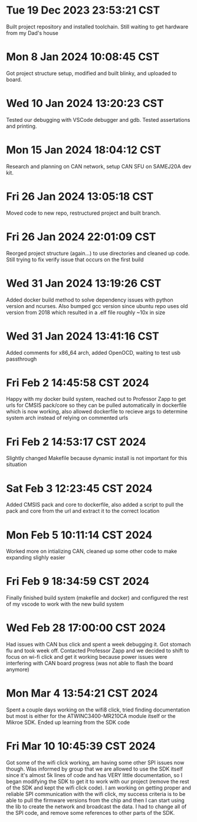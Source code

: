 # Tue 19 Dec 2023 23:53:21 CST

Built project repository and installed toolchain. Still waiting to get hardware from my Dad's house

# Mon 8 Jan 2024 10:08:45 CST

Got project structure setup, modified and built blinky, and uploaded to board.

# Wed 10 Jan 2024 13:20:23 CST

Tested our debugging with VSCode debugger and gdb. Tested assertations and printing.

# Mon 15 Jan 2024 18:04:12 CST

Research and planning on CAN network, setup CAN SFU on SAMEJ20A dev kit.

# Fri 26 Jan 2024 13:05:18 CST

Moved code to new repo, restructured project and built branch.

# Fri 26 Jan 2024 22:01:09 CST

Reorged project structure (again...) to use directories and cleaned up code. Still trying to fix verify issue that occurs on the first build

# Wed 31 Jan 2024 13:19:26 CST

Added docker build method to solve dependency issues with python version and ncurses. Also bumped gcc version since ubuntu repo uses old version from 2018 which resulted in a .elf file roughly ~10x in size

# Wed 31 Jan 2024 13:41:16 CST

Added comments for x86_64 arch, added OpenOCD, waiting to test usb passthrough

# Fri Feb 2 14:45:58 CST 2024

Happy with my docker build system, reached out to Professor Zapp to get urls for CMSIS pack/core so they can be pulled automatically in dockerfile which is now working, also allowed dockerfile to recieve args to determine system arch instead of relying on commented urls

# Fri Feb 2 14:53:17 CST 2024

Slightly changed Makefile because dynamic install is not important for this situation

# Sat Feb 3 12:23:45 CST 2024

Added CMSIS pack and core to dockerfile, also added a script to pull the pack and core from the url and extract it to the correct location

# Mon Feb 5 10:11:14 CST 2024

Worked more on intializing CAN, cleaned up some other code to make expanding slighly easier

# Fri Feb 9 18:34:59 CST 2024

Finally finished build system (makefile and docker) and configured the rest of my vscode to work with the new build system

# Wed Feb 28 17:00:00 CST 2024

Had issues with CAN bus click and spent a week debugging it. Got stomach flu and took week off. Contacted Professor Zapp and we decided to shift to focus on wi-fi click and get it working because power issues were interfering with CAN board progress (was not able to flash the board anymore)

# Mon Mar 4 13:54:21 CST 2024

Spent a couple days working on the wifi8 click, tried finding documentation but most is either for the ATWINC3400-MR210CA module itself or the Mikroe SDK. Ended up learning from the SDK code

# Fri Mar 10 10:45:39 CST 2024

Got some of the wifi click working, am having some other SPI issues now though. Was informed by group that we are allowed to use the SDK itself since it's almost 5k lines of code and has VERY little documentation, so I began modifying the SDK to get it to work with our project (remove the rest of the SDK and kept the wifi click code). I am working on getting proper and reliable SPI communication with the wifi click, my success criteria is to be able to pull the firmware versions from the chip and then I can start using the lib to create the network and broadcast the data. I had to change all of the SPI code, and remove some references to other parts of the SDK.
